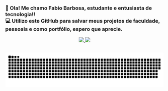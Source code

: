 <h3>👋 Ola! Me chamo Fabio Barbosa, estudante e entusiasta de tecnologia!! <br>💻 Utilizo este GitHub para salvar meus projetos de faculdade, pessoais e como portfólio, espero que aprecie. </h3>

<div align="center">
  <a href="https://github.com/fabiobtf">
  <img height="180em" src="https://github-readme-stats.vercel.app/api?username=fabiobtf&show_icons=true&theme=dracula&include_all_commits=true&count_private=true"/>
  <img height="180em" src="https://github-readme-stats.vercel.app/api/top-langs/?username=fabiobtf&layout=compact&langs_count=7&theme=dracula"/>
</div>

##

![Snake animation](https://github.com/fabiobtf/fabiobtf/blob/output/github-contribution-grid-snake.svg)
